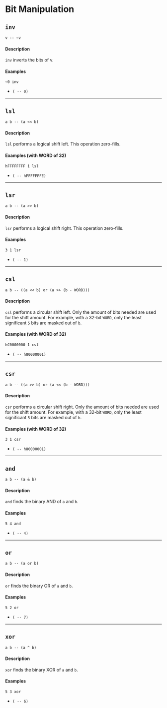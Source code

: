 # Bit Manipulation

## `inv`
`v -- ~v`

#### Description
`inv` inverts the bits of v.

#### Examples
```
~0 inv
```
- `( -- 0)`

----------

## `lsl`
`a b -- (a << b)`

#### Description
`lsl` performs a logical shift left. This operation zero-fills.

#### Examples (with WORD of 32)
```
hFFFFFFFF 1 lsl
```
- `( -- hFFFFFFFE)`

----------

## `lsr`
`a b -- (a >> b)`

#### Description
`lsr` performs a logical shift right. This operation zero-fills.

#### Examples
```
3 1 lsr
```
- `( -- 1)`

----------

## `csl`
`a b -- ((a << b) or (a >> (b - WORD)))`

#### Description
`csl` performs a circular shift left. Only the amount of bits needed are used for the shift amount. For example, with a 32-bit `WORD`, only the least significant `5` bits are masked out of `b`.

#### Examples (with WORD of 32)
```
hC0000000 1 csl
```
- `( -- h80000001)`

----------

## `csr`
`a b -- ((a >> b) or (a << (b - WORD)))`

#### Description
`csr` performs a circular shift right. Only the amount of bits needed are used for the shift amount. For example, with a 32-bit `WORD`, only the least significant `5` bits are masked out of `b`.

#### Examples (with WORD of 32)
```
3 1 csr
```
- `( -- h80000001)`

----------

## `and`
`a b -- (a & b)`

#### Description
`and` finds the binary AND of `a` and `b`.

#### Examples
```
5 4 and
```
- `( -- 4)`

----------

## `or`
`a b -- (a or b)`

#### Description
`or` finds the binary OR of `a` and `b`.

#### Examples
```
5 2 or
```
- `( -- 7)`

----------

## `xor`
`a b -- (a ^ b)`

#### Description
`xor` finds the binary XOR of `a` and `b`.

#### Examples
```
5 3 xor
```
- `( -- 6)`
